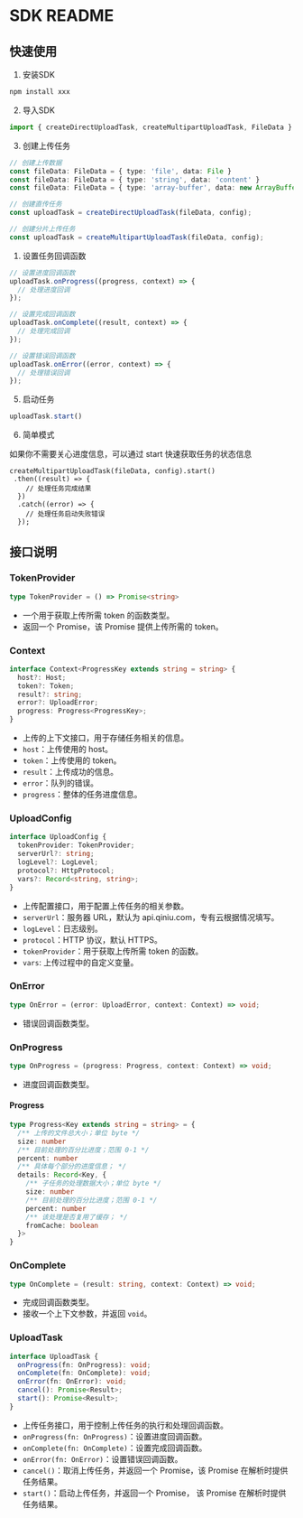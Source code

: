 # SDK README

## 快速使用

1. 安装SDK

```bash
npm install xxx
```

2. 导入SDK

```typescript
import { createDirectUploadTask, createMultipartUploadTask, FileData } from 'xxx';
```

3. 创建上传任务

```typescript
// 创建上传数据
const fileData: FileData = { type: 'file', data: File }
const fileData: FileData = { type: 'string', data: 'content' }
const fileData: FileData = { type: 'array-buffer', data: new ArrayBuffer(1e3) }

// 创建直传任务
const uploadTask = createDirectUploadTask(fileData, config);

// 创建分片上传任务
const uploadTask = createMultipartUploadTask(fileData, config);
```

1. 设置任务回调函数

```typescript
// 设置进度回调函数
uploadTask.onProgress((progress, context) => {
  // 处理进度回调
});

// 设置完成回调函数
uploadTask.onComplete((result, context) => {
  // 处理完成回调
});

// 设置错误回调函数
uploadTask.onError((error, context) => {
  // 处理错误回调
});
```

5. 启动任务

```typescript
uploadTask.start()
```

6. 简单模式

如果你不需要关心进度信息，可以通过 start 快速获取任务的状态信息

```
createMultipartUploadTask(fileData, config).start()
 .then((result) => {
    // 处理任务完成结果
  })
  .catch((error) => {
    // 处理任务启动失败错误
  });
```

## 接口说明

### TokenProvider

```typescript
type TokenProvider = () => Promise<string>
```

- 一个用于获取上传所需 token 的函数类型。
- 返回一个 Promise，该 Promise 提供上传所需的 token。

### Context

```typescript
interface Context<ProgressKey extends string = string> {
  host?: Host;
  token?: Token;
  result?: string;
  error?: UploadError;
  progress: Progress<ProgressKey>;
}
```

- 上传的上下文接口，用于存储任务相关的信息。
- `host`：上传使用的 host。
- `token`：上传使用的 token。
- `result`：上传成功的信息。
- `error`：队列的错误。
- `progress`：整体的任务进度信息。

### UploadConfig

```typescript
interface UploadConfig {
  tokenProvider: TokenProvider;
  serverUrl?: string;
  logLevel?: LogLevel;
  protocol?: HttpProtocol;
  vars?: Record<string, string>;
}
```

- 上传配置接口，用于配置上传任务的相关参数。
- `serverUrl`：服务器 URL，默认为 api.qiniu.com，专有云根据情况填写。
- `logLevel`：日志级别。
- `protocol`：HTTP 协议，默认 HTTPS。
- `tokenProvider`：用于获取上传所需 token 的函数。
- `vars`: 上传过程中的自定义变量。

### OnError

```typescript
type OnError = (error: UploadError, context: Context) => void;
```

- 错误回调函数类型。

### OnProgress

```typescript
type OnProgress = (progress: Progress, context: Context) => void;
```

- 进度回调函数类型。

#### Progress

```typescript
type Progress<Key extends string = string> = {
  /** 上传的文件总大小；单位 byte */
  size: number
  /** 目前处理的百分比进度；范围 0-1 */
  percent: number
  /** 具体每个部分的进度信息； */
  details: Record<Key, {
    /** 子任务的处理数据大小；单位 byte */
    size: number
    /** 目前处理的百分比进度；范围 0-1 */
    percent: number
    /** 该处理是否复用了缓存； */
    fromCache: boolean
  }>
}
```

### OnComplete

```typescript
type OnComplete = (result: string, context: Context) => void;
```

- 完成回调函数类型。
- 接收一个上下文参数，并返回 `void`。

### UploadTask

```typescript
interface UploadTask {
  onProgress(fn: OnProgress): void;
  onComplete(fn: OnComplete): void;
  onError(fn: OnError): void;
  cancel(): Promise<Result>;
  start(): Promise<Result>;
}
```

- 上传任务接口，用于控制上传任务的执行和处理回调函数。
- `onProgress(fn: OnProgress)`：设置进度回调函数。
- `onComplete(fn: OnComplete)`：设置完成回调函数。
- `onError(fn: OnError)`：设置错误回调函数。
- `cancel()`：取消上传任务，并返回一个 Promise，该 Promise 在解析时提供任务结果。
- `start()`：启动上传任务，并返回一个 Promise， 该 Promise 在解析时提供任务结果。
